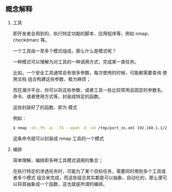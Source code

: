 ## 概念解释

1. 工具

   即开发者会用到的、执行特定功能的脚本、应用程序等，例如 nmap、checkdmarc 等。

   一个工具由一至多个模式组成，那么什么是模式呢？

   一种模式可以理解为对工具的一种调用方式，完成某一类任务。

   比如，一个安全工具通常会有很多参数，每次使用的时候，可能都需要查询 使用文档 组合构建这些参数，极为麻烦；

   而在潮汐平台，你可以将这些参数，或者工具一些比较常用且固定的参数名、命令、或者使用方式等，封装成特定的函数。

   这些封装好了的函数，即为 模式

   例如：

   ```bash
   $ nmap -sS -Pn -p- -T4 --open -O -oX /tmp/port_os.xml 192.168.1.1/24
   ```

   这条命令就可以封装成 nmap 工具的一个模式

2. 编排

   简单理解，编排即多种工具模式调用的集合；

   在执行特定的渗透任务时，可能为了某个目标任务，需要同时用到多个工具或者多个模式 组合来完成，而这些组合其实都是可以抽象、自动化的，那么便可以将其抽象成一个函数，这也就是所谓的编排。
